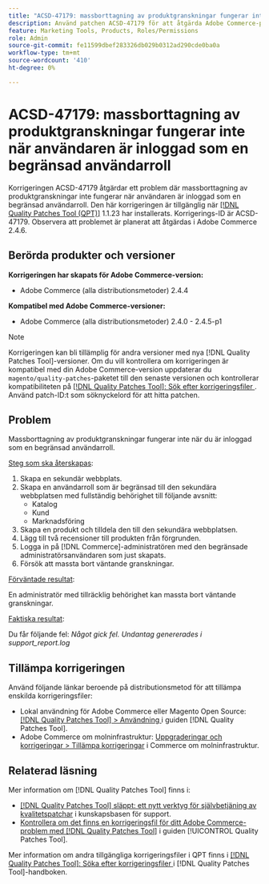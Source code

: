 ```yaml
---
title: "ACSD-47179: massborttagning av produktgranskningar fungerar inte när användaren är inloggad med en begränsad användarroll"
description: Använd patchen ACSD-47179 för att åtgärda Adobe Commerce-problemet där massborttagning av produktrecensioner inte fungerar när användaren är inloggad som en begränsad användarroll.
feature: Marketing Tools, Products, Roles/Permissions
role: Admin
source-git-commit: fe11599dbef283326db029b0312ad290cde0ba0a
workflow-type: tm+mt
source-wordcount: '410'
ht-degree: 0%

---
```


# ACSD-47179: massborttagning av produktgranskningar fungerar inte när användaren är inloggad som en begränsad användarroll

Korrigeringen ACSD-47179 åtgärdar ett problem där massborttagning av produktgranskningar inte fungerar när användaren är inloggad som en begränsad användarroll. Den här korrigeringen är tillgänglig när [[!DNL Quality Patches Tool (QPT)]](https://experienceleague.adobe.com/sv/docs/commerce-knowledge-base/kb/announcements/commerce-announcements/magento-quality-patches-released-new-tool-to-self-serve-quality-patches) 1.1.23 har installerats. Korrigerings-ID är ACSD-47179. Observera att problemet är planerat att åtgärdas i Adobe Commerce 2.4.6.

## Berörda produkter och versioner

**Korrigeringen har skapats för Adobe Commerce-version:**

* Adobe Commerce (alla distributionsmetoder) 2.4.4

**Kompatibel med Adobe Commerce-versioner:**

* Adobe Commerce (alla distributionsmetoder) 2.4.0 - 2.4.5-p1

>[!NOTE]
>
>Korrigeringen kan bli tillämplig för andra versioner med nya [!DNL Quality Patches Tool]-versioner. Om du vill kontrollera om korrigeringen är kompatibel med din Adobe Commerce-version uppdaterar du `magento/quality-patches`-paketet till den senaste versionen och kontrollerar kompatibiliteten på [[!DNL Quality Patches Tool]: Sök efter korrigeringsfiler ](https://experienceleague.adobe.com/tools/commerce-quality-patches/index.html?lang=sv-SE). Använd patch-ID:t som söknyckelord för att hitta patchen.

## Problem

Massborttagning av produktgranskningar fungerar inte när du är inloggad som en begränsad användarroll.

<u>Steg som ska återskapas</u>:

1. Skapa en sekundär webbplats.
1. Skapa en användarroll som är begränsad till den sekundära webbplatsen med fullständig behörighet till följande avsnitt:
   * Katalog
   * Kund
   * Marknadsföring
1. Skapa en produkt och tilldela den till den sekundära webbplatsen.
1. Lägg till två recensioner till produkten från förgrunden.
1. Logga in på [!DNL Commerce]-administratören med den begränsade administratörsanvändaren som just skapats.
1. Försök att massta bort väntande granskningar.

<u>Förväntade resultat</u>:

En administratör med tillräcklig behörighet kan massta bort väntande granskningar.

<u>Faktiska resultat</u>:

Du får följande fel: _Något gick fel. Undantag genererades i support_report.log_

## Tillämpa korrigeringen

Använd följande länkar beroende på distributionsmetod för att tillämpa enskilda korrigeringsfiler:

* Lokal användning för Adobe Commerce eller Magento Open Source: [[!DNL Quality Patches Tool] > Användning ](/help/tools/quality-patches-tool/usage.md) i guiden [!DNL Quality Patches Tool].
* Adobe Commerce om molninfrastruktur: [Uppgraderingar och korrigeringar > Tillämpa korrigeringar](https://experienceleague.adobe.com/docs/commerce-cloud-service/user-guide/develop/upgrade/apply-patches.html?lang=sv-SE) i Commerce om molninfrastruktur.

## Relaterad läsning

Mer information om [!DNL Quality Patches Tool] finns i:

* [[!DNL Quality Patches Tool] släppt: ett nytt verktyg för självbetjäning av kvalitetspatchar](https://experienceleague.adobe.com/sv/docs/commerce-knowledge-base/kb/announcements/commerce-announcements/magento-quality-patches-released-new-tool-to-self-serve-quality-patches) i kunskapsbasen för support.
* [Kontrollera om det finns en korrigeringsfil för ditt Adobe Commerce-problem med  [!DNL Quality Patches Tool]](/help/tools/quality-patches-tool/patches-available-in-qpt/check-patch-for-magento-issue-with-magento-quality-patches.md) i guiden [!UICONTROL Quality Patches Tool].


Mer information om andra tillgängliga korrigeringsfiler i QPT finns i [[!DNL Quality Patches Tool]: Söka efter korrigeringsfiler ](https://experienceleague.adobe.com/tools/commerce-quality-patches/index.html?lang=sv-SE) i [!DNL Quality Patches Tool]-handboken.
